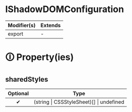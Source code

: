# IShadowDOMConfiguration

| Modifier(s)                            | Extends                                    |
|----------------------------------------|--------------------------------------------|
| export | - |

# &#128712; Property(ies)

## sharedStyles

| Optional                           | Type                         |
|:----------------------------------:|------------------------------|
| ✔ | (string &#124; CSSStyleSheet)[] &#124; undefined |